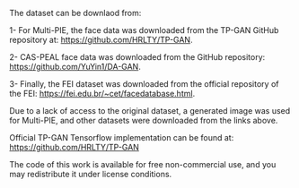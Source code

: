 The dataset can be downlaod from: 

1- For Multi-PIE, the face data was downloaded from the TP-GAN GitHub repository at: https://github.com/HRLTY/TP-GAN. 

2- CAS-PEAL face data was downloaded from the GitHub repository: https://github.com/YuYin1/DA-GAN. 

3- Finally, the FEI dataset was downloaded from the official repository of the FEI: https://fei.edu.br/~cet/facedatabase.html.

Due to a lack of access to the original dataset, a generated image was used for Multi-PIE, and other datasets were downloaded from the links above.  

Official TP-GAN Tensorflow implementation can be found at: https://github.com/HRLTY/TP-GAN

The code of this work is available for free non-commercial use, and you may redistribute it under license conditions. 
